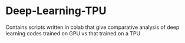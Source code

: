 # Deep-Learning-TPU
Contains scripts written in colab that give comparative analysis of deep learning codes trained on GPU vs that trained on a TPU
